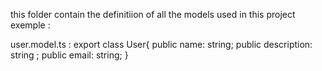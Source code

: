 this folder contain the definitiion of all the models used in this project exemple : 
   
user.model.ts : 
export class User{
    public name: string;
    public description: string ; 
    public email: string; 
  }